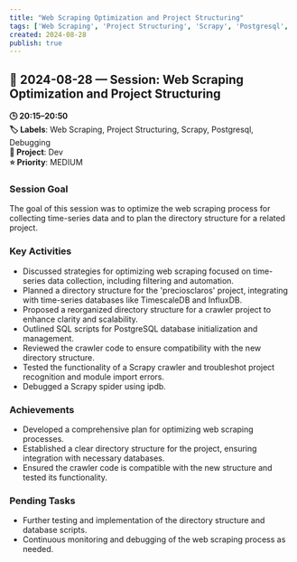 ```yaml
---
title: "Web Scraping Optimization and Project Structuring"
tags: ['Web Scraping', 'Project Structuring', 'Scrapy', 'Postgresql', 'Debugging']
created: 2024-08-28
publish: true
---
```


## 📅 2024-08-28 — Session: Web Scraping Optimization and Project Structuring

**🕒 20:15–20:50**  
**🏷️ Labels**: Web Scraping, Project Structuring, Scrapy, Postgresql, Debugging  
**📂 Project**: Dev  
**⭐ Priority**: MEDIUM  


### Session Goal
The goal of this session was to optimize the web scraping process for collecting time-series data and to plan the directory structure for a related project.

### Key Activities
- Discussed strategies for optimizing web scraping focused on time-series data collection, including filtering and automation.
- Planned a directory structure for the 'preciosclaros' project, integrating with time-series databases like TimescaleDB and InfluxDB.
- Proposed a reorganized directory structure for a crawler project to enhance clarity and scalability.
- Outlined SQL scripts for PostgreSQL database initialization and management.
- Reviewed the crawler code to ensure compatibility with the new directory structure.
- Tested the functionality of a Scrapy crawler and troubleshot project recognition and module import errors.
- Debugged a Scrapy spider using ipdb.

### Achievements
- Developed a comprehensive plan for optimizing web scraping processes.
- Established a clear directory structure for the project, ensuring integration with necessary databases.
- Ensured the crawler code is compatible with the new structure and tested its functionality.

### Pending Tasks
- Further testing and implementation of the directory structure and database scripts.
- Continuous monitoring and debugging of the web scraping process as needed.

